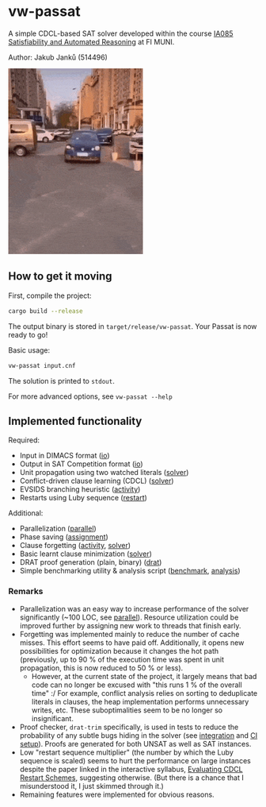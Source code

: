 # vw-passat

A simple CDCL-based SAT solver developed within the course [IA085 Satisfiability and Automated Reasoning](https://is.muni.cz/predmet/fi/jaro2025/IA085) at FI MUNI.

Author: Jakub Janků (514496)

![VW meme](res/meme.gif)

## How to get it moving

First, compile the project:

```bash
cargo build --release
```

The output binary is stored in `target/release/vw-passat`. Your Passat is now ready to go!

Basic usage:

```bash
vw-passat input.cnf
```

The solution is printed to `stdout`.

For more advanced options, see `vw-passat --help`

## Implemented functionality

Required:

- Input in DIMACS format ([io](src/io/mod.rs))
- Output in SAT Competition format ([io](src/io/mod.rs))
- Unit propagation using two watched literals ([solver](src/solver/mod.rs))
- Conflict-driven clause learning (CDCL) ([solver](src/solver/mod.rs))
- EVSIDS branching heuristic ([activity](src/solver/activity.rs))
- Restarts using Luby sequence ([restart](src/solver/restart.rs))

Additional:

- Parallelization ([parallel](src/parallel.rs))
- Phase saving ([assignment](src/solver/assignment.rs))
- Clause forgetting ([activity](src/solver/activity.rs), [solver](src/solver/mod.rs))
- Basic learnt clause minimization ([solver](src/solver/mod.rs))
- DRAT proof generation (plain, binary) ([drat](src/io/drat.rs))
- Simple benchmarking utility & analysis script ([benchmark](tests/benchmark.py), [analysis](tests/analysis.ipynb))

### Remarks

- Parallelization was an easy way to increase performance of the solver significantly (~100 LOC, see [parallel](src/parallel.rs)). Resource utilization could be improved further by assigning new work to threads that finish early.
- Forgetting was implemented mainly to reduce the number of cache misses. This effort seems to have paid off. Additionally, it opens new possibilities for optimization because it changes the hot path (previously, up to 90 % of the execution time was spent in unit propagation, this is now reduced to 50 % or less).
  - However, at the current state of the project, it largely means that bad code can no longer be excused with "this runs 1 % of the overall time" :/ For example, conflict analysis relies on sorting to deduplicate literals in clauses, the heap implementation performs unnecessary writes, etc. These suboptimalities seem to be no longer so insignificant.
- Proof checker, `drat-trim` specifically, is used in tests to reduce the probability of any subtle bugs hiding in the solver (see [integration](tests/integration.rs) and [CI setup](.gitlab-ci.yml)). Proofs are generated for both UNSAT as well as SAT instances.
- Low "restart sequence multiplier" (the number by which the Luby sequence is scaled) seems to hurt the performance on large instances despite the paper linked in the interactive  syllabus, [Evaluating CDCL Restart Schemes](https://easychair.org/publications/open/RdBL), suggesting otherwise. (But there is a chance that I misunderstood it, I just skimmed through it.)
- Remaining features were implemented for obvious reasons.
